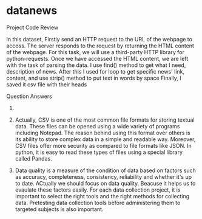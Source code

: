 # datanews
Project Code Review

In this dataset, Firstly send an HTTP request to the URL of the webpage  to access. The server responds to the request by returning the HTML content of the webpage. For this task, we will use a third-party HTTP library for python-requests. Once we have accessed the HTML content, we are left with the task of parsing the data.
I use find() method to get what I need, description of news. After this I used for loop to get specific news' link, content, and use strip() method to put text in words by space
Finally, I saved it csv file with their heads

Question Answers

1.

2. Actually, CSV is one of the most common file formats for storing textual data. These files can be opened using a wide variety of programs including Notepad. The reason behind using this format over others is its ability to store complex data in a simple and readable way. Moreover, CSV files offer more security as compared to file formats like JSON. In python, it is easy to read these types of files using a special library called Pandas.

3. Data quality is a measure of the condition of data based on factors such as accuracy, completeness, consistency, reliability and whether it's up to date. ACtually we should focus on data quality. Beacuse it helps us to evaulate these factors easily. For each data collection project, it is important to select the right tools and the right methods for collecting data. Pretesting data collection tools before administering them to targeted subjects is  also important.
